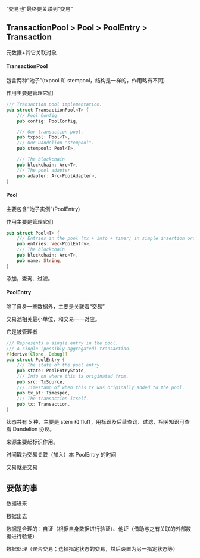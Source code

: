 “交易池”最终要关联到“交易”

## TransactionPool &gt; Pool &gt; PoolEntry &gt; Transaction

元数据+其它关联对象

#### TransactionPool

包含两种“池子”\(txpool 和 stempool，结构是一样的，作用略有不同\)

作用主要是管理它们

```rust
/// Transaction pool implementation.
pub struct TransactionPool<T> {
    /// Pool Config
    pub config: PoolConfig,

    /// Our transaction pool.
    pub txpool: Pool<T>,
    /// Our Dandelion "stempool".
    pub stempool: Pool<T>,

    /// The blockchain
    pub blockchain: Arc<T>,
    /// The pool adapter
    pub adapter: Arc<PoolAdapter>,
}
```

#### Pool

主要包含“池子实例”\(PoolEntry\)

作用主要是管理它们

```rust
pub struct Pool<T> {
    /// Entries in the pool (tx + info + timer) in simple insertion order.
    pub entries: Vec<PoolEntry>,
    /// The blockchain
    pub blockchain: Arc<T>,
    pub name: String,
}
```

添加，查询、过滤。

#### PoolEntry

除了自身一些数据外，主要是关联着“交易”

交易池相关最小单位，和交易一一对应。

它是被管理者

```rust
/// Represents a single entry in the pool.
/// A single (possibly aggregated) transaction.
#[derive(Clone, Debug)]
pub struct PoolEntry {
    /// The state of the pool entry.
    pub state: PoolEntryState,
    /// Info on where this tx originated from.
    pub src: TxSource,
    /// Timestamp of when this tx was originally added to the pool.
    pub tx_at: Timespec,
    /// The transaction itself.
    pub tx: Transaction,
}
```

状态共有 5 种，主要是 stem 和 fluff，用标识及后续查询、过滤，相关知识可查看 Dandelion 协议。

来源主要起标识作用。

时间戳为交易关联（加入）本 PoolEntry 的时间

交易就是交易

## 要做的事

数据进来

数据出去

数据是合理的：自证（根据自身数据进行验证）、他证（借助与之有关联的外部数据进行验证）

数据处理（聚合交易；选择指定状态的交易，然后设置为另一指定状态等）





